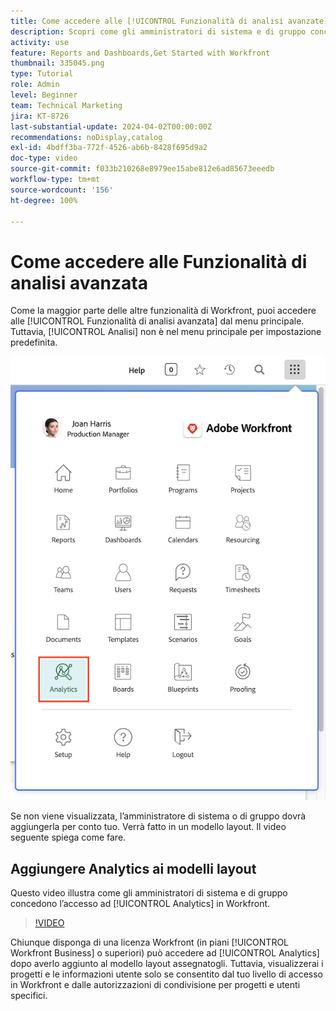 ```yaml
---
title: Come accedere alle [!UICONTROL Funzionalità di analisi avanzate]
description: Scopri come gli amministratori di sistema e di gruppo concedono l’accesso alle [!UICONTROL Funzionalità di analisi avanzate] tramite un modello di layout.
activity: use
feature: Reports and Dashboards,Get Started with Workfront
thumbnail: 335045.png
type: Tutorial
role: Admin
level: Beginner
team: Technical Marketing
jira: KT-8726
last-substantial-update: 2024-04-02T00:00:00Z
recommendations: noDisplay,catalog
exl-id: 4bdff3ba-772f-4526-ab6b-8428f695d9a2
doc-type: video
source-git-commit: f033b210268e8979ee15abe812e6ad85673eeedb
workflow-type: tm+mt
source-wordcount: '156'
ht-degree: 100%

---
```



# Come accedere alle Funzionalità di analisi avanzata

Come la maggior parte delle altre funzionalità di Workfront, puoi accedere alle [!UICONTROL Funzionalità di analisi avanzata] dal menu principale. Tuttavia, [!UICONTROL Analisi] non è nel menu principale per impostazione predefinita.

![Immagine del menu principale](assets/analytics-on-main-menu.png)

Se non viene visualizzata, l’amministratore di sistema o di gruppo dovrà aggiungerla per conto tuo. Verrà fatto in un modello layout. Il video seguente spiega come fare.


## Aggiungere Analytics ai modelli layout

Questo video illustra come gli amministratori di sistema e di gruppo concedono l’accesso ad [!UICONTROL Analytics] in Workfront.


>[!VIDEO](https://video.tv.adobe.com/v/335045/?quality=12&learn=on)

Chiunque disponga di una licenza Workfront (in piani [!UICONTROL Workfront Business] o superiori) può accedere ad [!UICONTROL Analytics] dopo averlo aggiunto al modello layout assegnatogli. Tuttavia, visualizzerai i progetti e le informazioni utente solo se consentito dal tuo livello di accesso in Workfront e dalle autorizzazioni di condivisione per progetti e utenti specifici.
